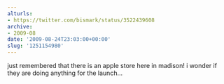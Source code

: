 ```yaml
---
alturls:
- https://twitter.com/bismark/status/3522439608
archive:
- 2009-08
date: '2009-08-24T23:03:00+00:00'
slug: '1251154980'
---
```


just remembered that there is an apple store here in madison! i wonder if they are doing anything for the launch...

